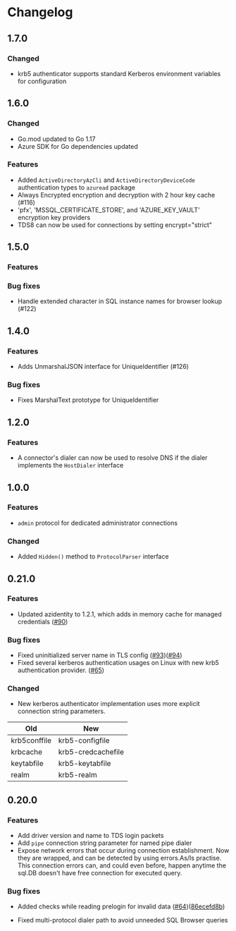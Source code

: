 # Changelog

## 1.7.0

### Changed

* krb5 authenticator supports standard Kerberos environment variables for configuration

## 1.6.0

### Changed

* Go.mod updated to Go 1.17
* Azure SDK for Go dependencies updated

### Features

* Added `ActiveDirectoryAzCli` and `ActiveDirectoryDeviceCode` authentication types to `azuread` package
* Always Encrypted encryption and decryption with 2 hour key cache (#116)
* 'pfx', 'MSSQL_CERTIFICATE_STORE', and 'AZURE_KEY_VAULT' encryption key providers
* TDS8 can now be used for connections by setting encrypt="strict"

## 1.5.0

### Features

### Bug fixes

* Handle extended character in SQL instance names for browser lookup (#122)

## 1.4.0

### Features

* Adds UnmarshalJSON interface for UniqueIdentifier (#126)

### Bug fixes

* Fixes MarshalText prototype for UniqueIdentifier

## 1.2.0

### Features

* A connector's dialer can now be used to resolve DNS if the dialer implements the `HostDialer` interface

## 1.0.0

### Features

* `admin` protocol for dedicated administrator connections

### Changed

* Added `Hidden()` method to `ProtocolParser` interface

## 0.21.0

### Features

* Updated azidentity to 1.2.1, which adds in memory cache for managed credentials ([#90](https://github.com/microsoft/go-mssqldb/pull/90))

### Bug fixes

* Fixed uninitialized server name in TLS config ([#93](https://github.com/microsoft/go-mssqldb/issues/93))([#94](https://github.com/microsoft/go-mssqldb/pull/94))
* Fixed several kerberos authentication usages on Linux with new krb5 authentication provider. ([#65](https://github.com/microsoft/go-mssqldb/pull/65))

### Changed

* New kerberos authenticator implementation uses more explicit connection string parameters.

| Old          | New                |
|--------------|--------------------|
| krb5conffile | krb5-configfile    |
| krbcache     | krb5-credcachefile |
| keytabfile   | krb5-keytabfile    |
| realm        | krb5-realm         |

## 0.20.0

### Features

* Add driver version and name to TDS login packets
* Add `pipe` connection string parameter for named pipe dialer
* Expose network errors that occur during connection establishment. Now they are
wrapped, and can be detected by using errors.As/Is practise. This connection
errors can, and could even before, happen anytime the sql.DB doesn't have free
connection for executed query.

### Bug fixes

* Added checks while reading prelogin for invalid data ([#64](https://github.com/microsoft/go-mssqldb/issues/64))([86ecefd8b](https://github.com/microsoft/go-mssqldb/commit/86ecefd8b57683aeb5ad9328066ee73fbccd62f5))

* Fixed multi-protocol dialer path to avoid unneeded SQL Browser queries

